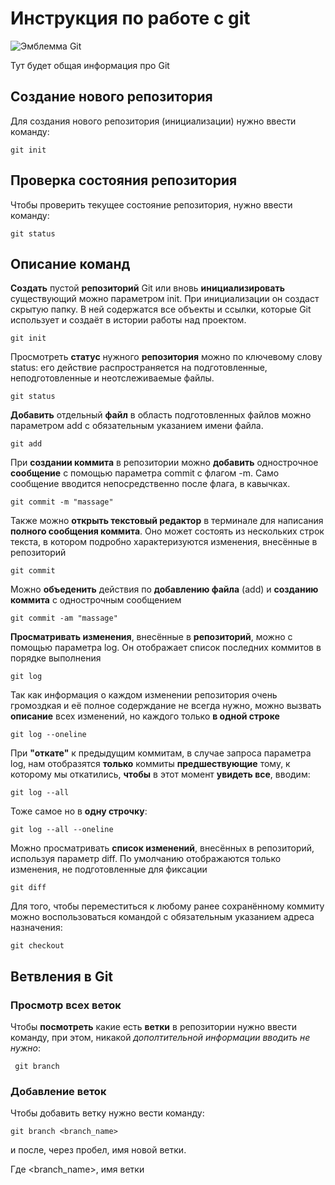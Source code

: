# Инструкция по работе с git

![Эмблемма Git](git.jpeg)

Тут будет общая информация про Git

## Создание нового репозитория
Для создания нового репозитория (инициализации) нужно ввести команду:

    git init

## Проверка состояния репозитория

Чтобы проверить текущее состояние репозитория, нужно ввести команду:

    git status

## Описание команд

**Создать** пустой **репозиторий** Git или вновь **инициализировать** существующий можно параметром init. При инициализации он создаст скрытую папку. В ней содержатся все объекты и ссылки, которые Git использует и создаёт в истории работы над проектом.

    git init

Просмотреть **статус** нужного **репозитория** можно по ключевому слову status: его действие распространяется на подготовленные, неподготовленные и неотслеживаемые файлы.

    git status

**Добавить** отдельный **файл** в область подготовленных файлов можно параметром add с обязательным указанием имени файла.

    git add

При **создании коммита** в репозитории можно **добавить** однострочное **сообщение** с помощью параметра commit с флагом -m. Само сообщение вводится непосредственно после флага, в кавычках.

    git commit -m "massage"

Также можно **открыть текстовый редактор** в терминале для написания **полного сообщения коммита**. Оно может состоять из нескольких строк текста, в котором подробно характеризуются изменения, внесённые в репозиторий

    git commit

Можно **объеденить** действия по **добавлению файла** (add) и **созданию коммита** с однострочным сообщением

    git commit -am "massage"

**Просматривать изменения**, внесённые в **репозиторий**, можно с помощью параметра log. Он отображает список последних коммитов в порядке выполнения

    git log

Так как информация о каждом изменении репозитория очень громоздкая и её полное содерждание не всегда нужно, можно вызвать **описание** всех изменений, но каждого только **в одной строке**

    git log --oneline

При **"откате"** к предыдущим коммитам, в случае запроса параметра log, нам отобразятся **только** коммиты **предшествующие** тому, к которому мы откатились, **чтобы** в этот момент **увидеть все**, вводим:

    git log --all

Тоже самое но в **одну строчку**:

    git log --all --oneline

Можно просматривать **список изменений**, внесённых в репозиторий, используя параметр diff. По умолчанию отображаются только изменения, не подготовленные для фиксации

    git diff

Для того, чтобы переместиться к любому ранее сохранённому коммиту можно воспользоваться командой с обязательным указанием адреса назначения:

    git checkout

## Ветвления в Git

### Просмотр всех веток

Чтобы **посмотреть** какие есть **ветки** в репозитории нужно ввести команду, при этом, никакой _дополтительной информации вводить не нужно_:

     git branch

### Добавление веток

Чтобы добавить ветку нужно вести команду:

    git branch <branch_name>

и после, через пробел, имя новой ветки.

Где \<branch_name>, имя ветки